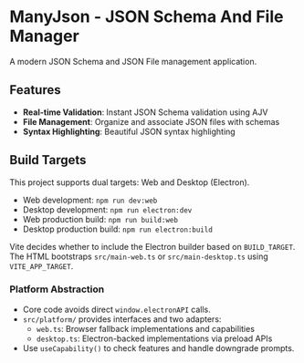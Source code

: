 # ManyJson - JSON Schema And File Manager

A modern JSON Schema and JSON File management application.

## Features

- **Real-time Validation**: Instant JSON Schema validation using AJV
- **File Management**: Organize and associate JSON files with schemas
- **Syntax Highlighting**: Beautiful JSON syntax highlighting

## Build Targets

This project supports dual targets: Web and Desktop (Electron).

- Web development: `npm run dev:web`
- Desktop development: `npm run electron:dev`
- Web production build: `npm run build:web`
- Desktop production build: `npm run electron:build`

Vite decides whether to include the Electron builder based on `BUILD_TARGET`. The HTML bootstraps `src/main-web.ts` or `src/main-desktop.ts` using `VITE_APP_TARGET`.

### Platform Abstraction

- Core code avoids direct `window.electronAPI` calls.
- `src/platform/` provides interfaces and two adapters:
  - `web.ts`: Browser fallback implementations and capabilities
  - `desktop.ts`: Electron-backed implementations via preload APIs
- Use `useCapability()` to check features and handle downgrade prompts.

